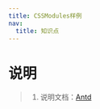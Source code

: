 ```yaml
---
title: CSSModules样例
nav:
  title: 知识点
---
```


# 说明

> 1. 说明文档：[Antd](https://beta-pro.ant.design/docs/style-cn)

